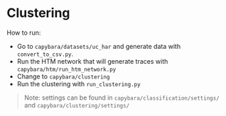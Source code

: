 # Clustering

How to run:
* Go to `capybara/datasets/uc_har` and generate data with `convert_to_csv.py`. 
* Run the HTM network that will generate traces with `capybara/htm/run_htm_network.py`
* Change to `capybara/clustering`
* Run the clustering with `run_clustering.py`

> Note: settings can be found in `capybara/classification/settings/` and 
`capybara/clustering/settings/` 